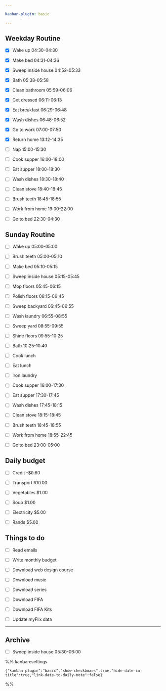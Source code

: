 ```yaml
---

kanban-plugin: basic

---
```


## Weekday Routine

- [x] Wake up 04:30-04:30
- [x] Make bed 04:31-04:36
- [x] Sweep inside house 04:52-05:33
- [x] Bath 05:38-05:58
- [x] Clean bathroom 05:59-06:06
- [x] Get dressed 06:11-06:13
- [x] Eat breakfast 06:29-06:48
- [x] Wash dishes 06:48-06:52
- [x] Go to work 07:00-07:50
- [x] Return home 13:12-14:35
- [ ] Nap 15:00-15:30
- [ ] Cook supper 16:00-18:00
- [ ] Eat supper 18:00-18:30
- [ ] Wash dishes 18:30-18:40
- [ ] Clean stove 18:40-18:45
- [ ] Brush teeth 18:45-18:55
- [ ] Work from home 19:00-22:00
- [ ] Go to bed 22:30-04:30


## Sunday Routine

- [ ] Wake up 05:00-05:00
- [ ] Brush teeth 05:00-05:10
- [ ] Make bed 05:10-05:15
- [ ] Sweep inside house 05:15-05:45
- [ ] Mop floors 05:45-06:15
- [ ] Polish floors 06:15-06:45
- [ ] Sweep backyard 06:45-06:55
- [ ] Wash laundry 06:55-08:55
- [ ] Sweep yard 08:55-09:55
- [ ] Shine floors 09:55-10:25
- [ ] Bath 10:25-10:40
- [ ] Cook lunch
- [ ] Eat lunch
- [ ] Iron laundry
- [ ] Cook supper 16:00-17:30
- [ ] Eat supper 17:30-17:45
- [ ] Wash dishes 17:45-18:15
- [ ] Clean stove 18:15-18:45
- [ ] Brush teeth 18:45-18:55
- [ ] Work from home 18:55-22:45
- [ ] Go to bed 23:00-05:00


## Daily budget

- [ ] Credit -$0.60
- [ ] Transport R10.00
- [ ] Vegetables $1.00
- [ ] Soup $1.00
- [ ] Electricity $5.00
- [ ] Rands $5.00


## Things to do

- [ ] Read emails
- [ ] Write monthly budget
- [ ] Download web design course
- [ ] Download music
- [ ] Download series
- [ ] Download FIFA
- [ ] Download FIFA Kits
- [ ] Update myFlix data


***

## Archive

- [ ] Sweep inside house 05:30-06:00

%% kanban:settings
```
{"kanban-plugin":"basic","show-checkboxes":true,"hide-date-in-title":true,"link-date-to-daily-note":false}
```
%%